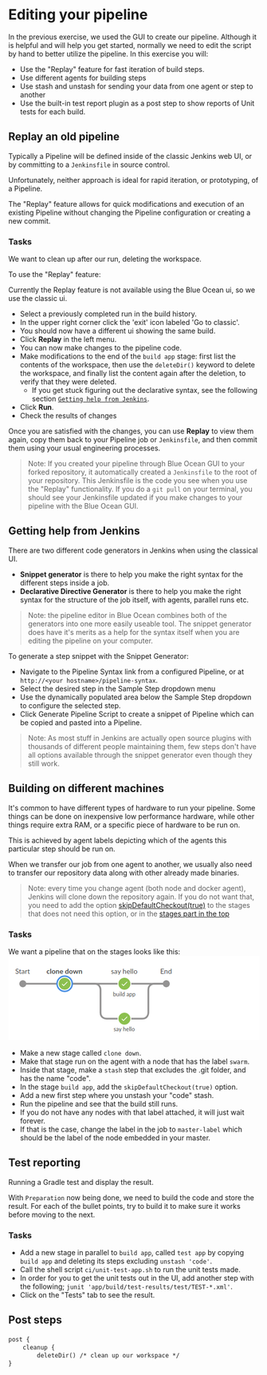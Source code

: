 # Editing your pipeline

In the previous exercise, we used the GUI to
create our pipeline. Although it is helpful and
will help you get started, normally we need to
edit the script by hand to better utilize the
pipeline. In this exercise you will:

- Use the "Replay" feature for fast iteration of
  build steps.
- Use different agents for building steps
- Use stash and unstash for sending your data from
  one agent or step to another
- Use the built-in test report plugin as a post
  step to show reports of Unit tests for each
  build.

## Replay an old pipeline

Typically a Pipeline will be defined inside of the
classic Jenkins web UI, or by committing to a
`Jenkinsfile` in source control.

Unfortunately, neither approach is ideal for rapid
iteration, or prototyping, of a Pipeline.

The "Replay" feature allows for quick
modifications and execution of an existing
Pipeline without changing the Pipeline
configuration or creating a new commit.

### Tasks

We want to clean up after our run, deleting the
workspace.

To use the "Replay" feature:

Currently the Replay feature is not available
using the Blue Ocean ui, so we use the classic ui.

- Select a previously completed run in the build
  history.
- In the upper right corner click the 'exit' icon
  labeled 'Go to classic'.
- You should now have a different ui showing the
  same build.
- Click **Replay** in the left menu.
- You can now make changes to the pipeline code.
- Make modifications to the end of the `build app`
  stage: first list the contents of the workspace,
  then use the `deleteDir()` keyword to delete the
  workspace, and finally list the content again
  after the deletion, to verify that they were
  deleted.
  - If you get stuck figuring out the declarative
    syntax, see the following section
    [`Getting help from Jenkins`](#getting-help-from-jenkins).
- Click **Run**.
- Check the results of changes

Once you are satisfied with the changes, you can
use **Replay** to view them again, copy them back
to your Pipeline job or `Jenkinsfile`, and then
commit them using your usual engineering
processes.

> Note: If you created your pipeline through Blue
> Ocean GUI to your forked repository, it
> automatically created a `Jenkinsfile` to the
> root of your repository. This Jenkinsfile is the
> code you see when you use the "Replay"
> functionality. If you do a `git pull` on your
> terminal, you should see your Jenkinsfile
> updated if you make changes to your pipeline
> with the Blue Ocean GUI.

## Getting help from Jenkins

There are two different code generators in Jenkins
when using the classical UI.

- **Snippet generator** is there to help you make
  the right syntax for the different steps inside
  a job.
- **Declarative Directive Generator** is there to
  help you make the right syntax for the structure
  of the job itself, with agents, parallel runs
  etc.

> Note: the pipeline editor in Blue Ocean combines
> both of the generators into one more easily
> useable tool. The snippet generator does have
> it's merits as a help for the syntax itself when
> you are editing the pipeline on your computer.

To generate a step snippet with the Snippet
Generator:

- Navigate to the Pipeline Syntax link from a
  configured Pipeline, or at
  `http://<your hostname>/pipeline-syntax`.
- Select the desired step in the Sample Step
  dropdown menu
- Use the dynamically populated area below the
  Sample Step dropdown to configure the selected
  step.
- Click Generate Pipeline Script to create a
  snippet of Pipeline which can be copied and
  pasted into a Pipeline.

> Note: As most stuff in Jenkins are actually open
> source plugins with thousands of different
> people maintaining them, few steps don't have
> all options available through the snippet
> generator even though they still work.

## Building on different machines

It's common to have different types of hardware to
run your pipeline. Some things can be done on
inexpensive low performance hardware, while other
things require extra RAM, or a specific piece of
hardware to be run on.

This is achieved by agent labels depicting which
of the agents this particular step should be run
on.

When we transfer our job from one agent to
another, we usually also need to transfer our
repository data along with other already made
binaries.

> Note: every time you change agent (both node and
> docker agent), Jenkins will clone down the
> repository again. If you do not want that, you
> need to add the option
> [skipDefaultCheckout(true)](https://jenkins.io/doc/book/pipeline/syntax/#options)
> to the stages that does not need this option, or
> in the
> [stages part in the top](https://jenkins.io/blog/2018/04/09/whats-in-declarative/#new-options)

### Tasks

We want a pipeline that on the stages looks like
this: ![Stages](../img/stages02.png)

- Make a new stage called `clone down`.
- Make that stage run on the agent with a node
  that has the label `swarm`.
- Inside that stage, make a `stash` step that
  excludes the .git folder, and has the name
  "code".
- In the stage `build app`, add the
  `skipDefaultCheckout(true)` option.
- Add a new first step where you unstash your
  "code" stash.
- Run the pipeline and see that the build still
  runs.
- If you do not have any nodes with that label
  attached, it will just wait forever.
- If that is the case, change the label in the job
  to `master-label` which should be the label of
  the node embedded in your master.

## Test reporting

Running a Gradle test and display the result.

With `Preparation` now being done, we need to
build the code and store the result. For each of
the bullet points, try to build it to make sure it
works before moving to the next.

### Tasks

- Add a new stage in parallel to `build app`,
  called `test app` by copying `build app` and
  deleting its steps excluding `unstash 'code'`.
- Call the shell script `ci/unit-test-app.sh` to
  run the unit tests made.
- In order for you to get the unit tests out in
  the UI, add another step with the following;
  `junit 'app/build/test-results/test/TEST-*.xml'`.
- Click on the "Tests" tab to see the result.

## Post steps

```Jenkins
post {
    cleanup {
        deleteDir() /* clean up our workspace */
}
```

